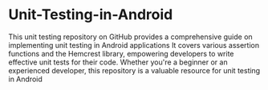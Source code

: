 # Unit-Testing-in-Android
This unit testing repository on GitHub provides a comprehensive guide on implementing unit testing in Android applications
It covers various assertion functions and the Hemcrest library, empowering developers to write effective unit tests for their code.
Whether you're a beginner or an experienced developer, this repository is a valuable resource for unit testing in Android
